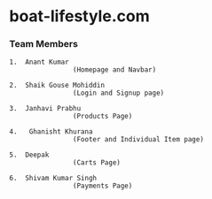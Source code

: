 # boat-lifestyle.com

### Team Members

    1.  Anant Kumar
                    (Homepage and Navbar)
                    
    2.  Shaik Gouse Mohiddin
                    (Login and Signup page)
                    
    3.  Janhavi Prabhu
                    (Products Page)
                    
    4.   Ghanisht Khurana
                    (Footer and Individual Item page)
                    
    5.  Deepak 
                    (Carts Page)
                    
    6.  Shivam Kumar Singh
                    (Payments Page)
                    
                    
                    
